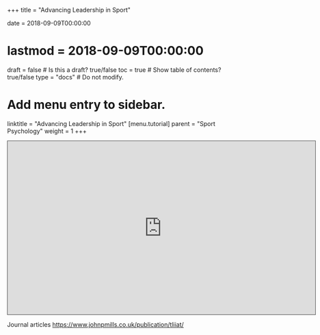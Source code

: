 +++
title = "Advancing Leadership in Sport"

date = 2018-09-09T00:00:00
# lastmod = 2018-09-09T00:00:00

draft = false  # Is this a draft? true/false
toc = true  # Show table of contents? true/false
type = "docs"  # Do not modify.

# Add menu entry to sidebar.
linktitle = "Advancing Leadership in Sport"
[menu.tutorial]
  parent = "Sport Psychology"
  weight = 1
+++

<iframe src="https://panopto.essex.ac.uk/Panopto/Pages/Embed.aspx?id=54702c77-c3d4-49e5-9771-aae600369240&v=1" width="720" height="405" style="padding: 0px; border: 1px solid #464646;" frameborder="0" allowfullscreen allow="autoplay"></iframe>

Journal articles
https://www.johnpmills.co.uk/publication/tliiat/
